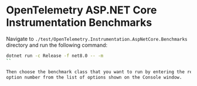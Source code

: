 # OpenTelemetry ASP.NET Core Instrumentation Benchmarks

Navigate to `./test/OpenTelemetry.Instrumentation.AspNetCore.Benchmarks` directory
and run the following command:

```sh
dotnet run -c Release -f net8.0 -- -m
``

Then choose the benchmark class that you want to run by entering the required
option number from the list of options shown on the Console window.
